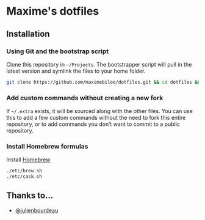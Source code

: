 # Maxime's dotfiles

## Installation

### Using Git and the bootstrap script

Clone this repository in `~/Projects`. The bootstrapper script will pull in the latest version and symlink the files to your home folder.

```bash
git clone https://github.com/maximebiloe/dotfiles.git && cd dotfiles && bash symlink-dotfiles.sh
```


### Add custom commands without creating a new fork

If `~/.extra` exists, it will be sourced along with the other files. You can use this to add a few custom commands without the need to fork this entire repository, or to add commands you don’t want to commit to a public repository.


### Install Homebrew formulas

Install [Homebrew](http://brew.sh/)

```bash
./etc/brew.sh
./etc/cask.sh
```

## Thanks to…

* [@julienbourdeau](https://github.com/julienbourdeau/dotfiles/)

